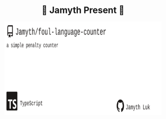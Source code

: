 <!-- built at 4/30/2023, 7:11:06 AM -->
<h1 align="center">
🎉 Jamyth Present 🎉
</h1>
<p align="center">
    <a href="https://github.com/Jamyth/foul-language-counter">
        <img width="1000" height="300" src="./readme.svg" />
    </a>
</p>